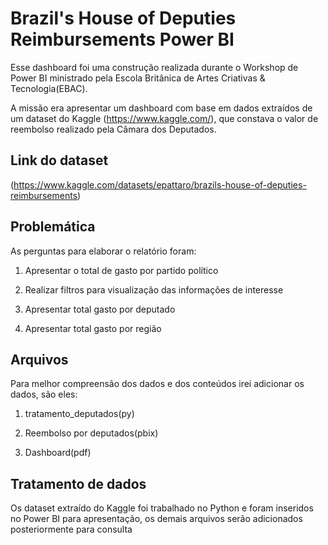 # Brazil's House of Deputies Reimbursements Power BI

Esse dashboard foi uma construção realizada durante o Workshop de Power BI ministrado pela Escola Britânica de Artes Criativas & Tecnologia(EBAC).

A missão era apresentar um dashboard com base em dados extraídos de um dataset do Kaggle (https://www.kaggle.com/), que constava o valor de reembolso realizado pela Câmara dos Deputados.

## Link do dataset
(https://www.kaggle.com/datasets/epattaro/brazils-house-of-deputies-reimbursements)

## Problemática

As perguntas para elaborar o relatório foram:

1. Apresentar o total de gasto por partido político

2. Realizar filtros para visualização das informações de interesse

3. Apresentar total gasto por deputado

4. Apresentar total gasto por região

## Arquivos

Para melhor compreensão dos dados e dos conteúdos irei adicionar os dados, são eles:

1. tratamento_deputados(py)

2. Reembolso por deputados(pbix)

3. Dashboard(pdf)

## Tratamento de dados

Os dataset extraído do Kaggle foi trabalhado no Python e foram inseridos no Power BI para apresentação, os demais arquivos serão adicionados posteriormente para consulta
